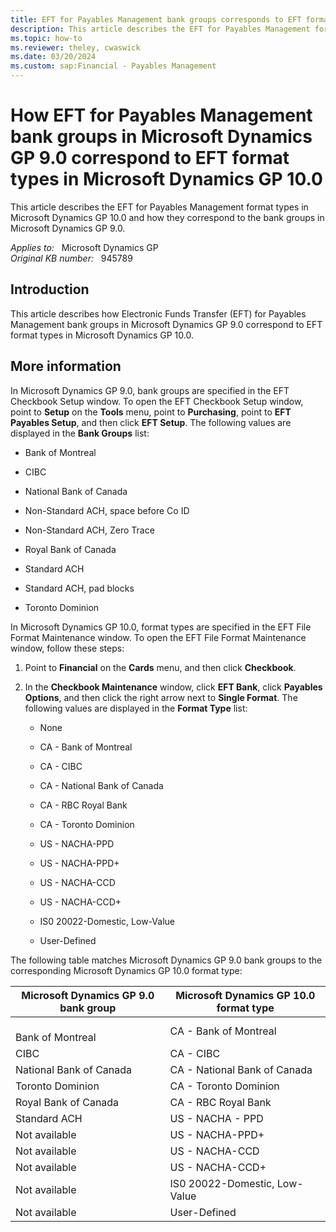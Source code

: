```yaml
---
title: EFT for Payables Management bank groups corresponds to EFT format types
description: This article describes the EFT for Payables Management format types in Microsoft Dynamics GP 10.0 and how they correspond to the bank groups in Microsoft Dynamics GP 9.0.
ms.topic: how-to
ms.reviewer: theley, cwaswick
ms.date: 03/20/2024
ms.custom: sap:Financial - Payables Management
---
```

# How EFT for Payables Management bank groups in Microsoft Dynamics GP 9.0 correspond to EFT format types in Microsoft Dynamics GP 10.0

This article describes the EFT for Payables Management format types in Microsoft Dynamics GP 10.0 and how they correspond to the bank groups in Microsoft Dynamics GP 9.0.

_Applies to:_ &nbsp; Microsoft Dynamics GP  
_Original KB number:_ &nbsp; 945789

## Introduction

This article describes how Electronic Funds Transfer (EFT) for Payables Management bank groups in Microsoft Dynamics GP 9.0 correspond to EFT format types in Microsoft Dynamics GP 10.0.

## More information

In Microsoft Dynamics GP 9.0, bank groups are specified in the EFT Checkbook Setup window. To open the EFT Checkbook Setup window, point to **Setup** on the **Tools** menu, point to **Purchasing**, point to **EFT Payables Setup**, and then click **EFT Setup**. The following values are displayed in the **Bank Groups** list:

- Bank of Montreal

- CIBC

- National Bank of Canada

- Non-Standard ACH, space before Co ID

- Non-Standard ACH, Zero Trace

- Royal Bank of Canada

- Standard ACH

- Standard ACH, pad blocks

- Toronto Dominion

In Microsoft Dynamics GP 10.0, format types are specified in the EFT File Format Maintenance window. To open the EFT File Format Maintenance window, follow these steps:

1. Point to **Financial** on the **Cards** menu, and then click **Checkbook**.
2. In the **Checkbook Maintenance** window, click **EFT Bank**, click **Payables Options**, and then click the right arrow next to **Single Format**. The following values are displayed in the **Format Type** list:

    - None

    - CA - Bank of Montreal

    - CA - CIBC

    - CA - National Bank of Canada

    - CA - RBC Royal Bank

    - CA - Toronto Dominion

    - US - NACHA-PPD

    - US - NACHA-PPD+

    - US - NACHA-CCD

    - US - NACHA-CCD+

    - IS0 20022-Domestic, Low-Value

    - User-Defined

The following table matches Microsoft Dynamics GP 9.0 bank groups to the corresponding Microsoft Dynamics GP 10.0 format type:

| Microsoft Dynamics GP 9.0 bank group| Microsoft Dynamics GP 10.0 format type |
|---|---|
|</br>Bank of Montreal|CA - Bank of Montreal|
|CIBC|CA - CIBC|
|National Bank of Canada|CA - National Bank of Canada|
|Toronto Dominion|CA - Toronto Dominion|
|Royal Bank of Canada|CA - RBC Royal Bank|
|Standard ACH</br>|US - NACHA - PPD|
|Not available|US - NACHA-PPD+|
|Not available|US - NACHA-CCD|
|Not available|US - NACHA-CCD+|
|Not available|IS0 20022-Domestic, Low-Value|
|Not available|User-Defined|
